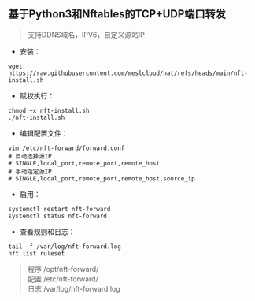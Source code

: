 ## 基于Python3和Nftables的TCP+UDP端口转发
> 支持DDNS域名，IPV6，自定义源站IP
* 安装：
```shell
wget https://raw.githubusercontent.com/meslcloud/nat/refs/heads/main/nft-install.sh
```

* 赋权执行：
```shell
chmod +x nft-install.sh
./nft-install.sh
```

* 编辑配置文件：
```shell
vim /etc/nft-forward/forward.conf
# 自动选择源IP
# SINGLE,local_port,remote_port,remote_host
# 手动指定源IP
# SINGLE,local_port,remote_port,remote_host,source_ip
```

* 启用：
```shell
systemctl restart nft-forward
systemctl status nft-forward
```

* 查看规则和日志：
```shell
tail -f /var/log/nft-forward.log
nft list ruleset
```

> 程序 /opt/nft-forward/ <br />
> 配置 /etc/nft-forward/ <br />
> 日志 /var/log/nft-forward.log <br />
